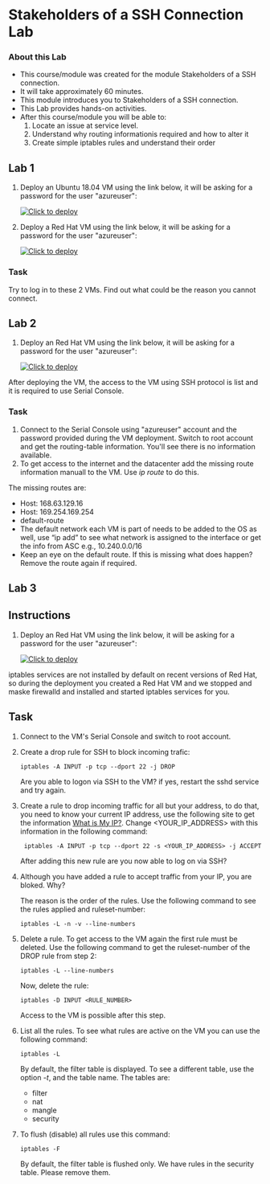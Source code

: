 # Stakeholders of a SSH Connection Lab

### About this Lab
- This course/module was created for the module Stakeholders of a SSH connection.
- It will take approximately 60 minutes.
- This module introduces you to Stakeholders of a SSH connection.
- This Lab provides hands-on activities.
- After this course/module you will be able to:
    1. Locate an issue at service level.
    2. Understand why routing informationis required and how to alter it
    3. Create simple iptables rules and understand their order

 ## Lab 1

 1. Deploy an Ubuntu 18.04 VM using the link below, it will be asking for a password for the user "azureuser": 

    [![Click to deploy](https://user-images.githubusercontent.com/129801457/229645043-e2349c38-7efd-4336-83c4-dab6897f9a7c.png)](https://portal.azure.com/#create/Microsoft.Template/uri/https%3a%2f%2fraw.githubusercontent.com%2fmitchcr%2fONEVM%2fmain%2fStakeholdersOfASSHConnection%2flab1StakeHoldersUbuntu.json)

2. Deploy a Red Hat VM using the link below, it will be asking for a password for the user "azureuser": 

    [![Click to deploy](https://user-images.githubusercontent.com/129801457/229645043-e2349c38-7efd-4336-83c4-dab6897f9a7c.png)](https://portal.azure.com/#create/Microsoft.Template/uri/https%3a%2f%2fraw.githubusercontent.com%2fmitchcr%2fONEVM%2fmain%2fStakeholdersOfASSHConnection%2flab1StakeHoldersRHEL.json)

### Task

Try to log in to these 2 VMs.  Find out what could be the reason you cannot connect. 

## Lab 2

 1. Deploy an Red Hat VM using the link below, it will be asking for a password for the user "azureuser": 

    [![Click to deploy](https://user-images.githubusercontent.com/129801457/229645043-e2349c38-7efd-4336-83c4-dab6897f9a7c.png)](https://portal.azure.com/#create/Microsoft.Template/uri/https%3a%2f%2fraw.githubusercontent.com%2fmitchcr%2fONEVM%2fmain%2fStakeholdersOfASSHConnection%2flab2StakeHolders.json)

After deploying the VM, the access to the VM using SSH protocol is list and it is required to use Serial Console. 

### Task 

1. Connect to the Serial Console using "azureuser" account and the password provided during the VM deployment.   Switch to root account and get the routing-table information.  You'll see there is no information available.
2. To get access to the internet and the datacenter add the missing route information manuall to the VM.  Use *ip route* to do this.

The missing routes are:

- Host: 168.63.129.16
- Host: 169.254.169.254
- default-route
- The default network each VM is part of needs to be added to the OS as well, use “ip add” to see what network is assigned to the interface or get the info from ASC e.g., 10.240.0.0/16
- Keep an eye on the default route. If this is missing what does happen?  Remove the route again if required.

  
## Lab 3

## Instructions

 1. Deploy an Red Hat VM using the link below, it will be asking for a password for the user "azureuser": 

    [![Click to deploy](https://user-images.githubusercontent.com/129801457/229645043-e2349c38-7efd-4336-83c4-dab6897f9a7c.png)](https://portal.azure.com/#create/Microsoft.Template/uri/https%3a%2f%2fraw.githubusercontent.com%2fmitchcr%2fONEVM%2fmain%2fStakeholdersOfASSHConnection%2flab3StakeHolders.json)

iptables services are not installed by default on recent versions of Red Hat, so during the deployment you created a Red Hat VM and we stopped and maske firewalld and installed and started iptables services for you. 

## Task

1.  Connect to the VM's Serial Console and switch to root account.
2.  Create a drop rule for SSH to block incoming trafic:

        iptables -A INPUT -p tcp --dport 22 -j DROP

    Are you able to logon via SSH to the VM? if yes, restart the sshd service and try again.

3. Create a rule to drop incoming traffic for all but your address, to do that, you need to know your current IP address, use the following site to get the information [What is My IP?](https://www.whatismyip.com/). Change <YOUR_IP_ADDRESS> with this information in the following command: 

        iptables -A INPUT -p tcp --dport 22 -s <YOUR_IP_ADDRESS> -j ACCEPT

    After adding this new rule are you now able to log on via SSH?

4.  Although you have added a rule to accept traffic from your IP, you are bloked.  Why?
   
       The reason is the order of the rules.  Use the following command to see the rules applied and ruleset-number:

        iptables -L -n -v --line-numbers

5.  Delete a rule.   To get access to the VM again the first rule must be deleted.  Use the following command to get the ruleset-number of the DROP rule from step 2:

        iptables -L --line-numbers

    Now, delete the rule:

        iptables -D INPUT <RULE_NUMBER>

    Access to the VM is possible after this step.

6.  List all the rules.  To see what rules are active on the VM you can use the following command:

        iptables -L

    By default, the filter table is displayed.  To see a different table, use the option _-t_, and the table name.   The tables are:
    - filter
    - nat
    - mangle
    - security

7.  To flush (disable) all rules use this command:

        iptables -F

    By default, the filter table is flushed only.   We have rules in the security table.  Please remove them.





